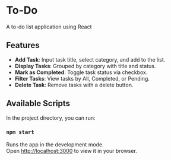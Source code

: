 # To-Do
A to-do list application using React

## Features

- **Add Task**: Input task title, select category, and add to the list.  
- **Display Tasks**: Grouped by category with title and status.  
- **Mark as Completed**: Toggle task status via checkbox.  
- **Filter Tasks**: View tasks by All, Completed, or Pending.  
- **Delete Task**: Remove tasks with a delete button.  

## Available Scripts

In the project directory, you can run:

### `npm start`

Runs the app in the development mode.\
Open [http://localhost:3000](http://localhost:3000) to view it in your browser.


